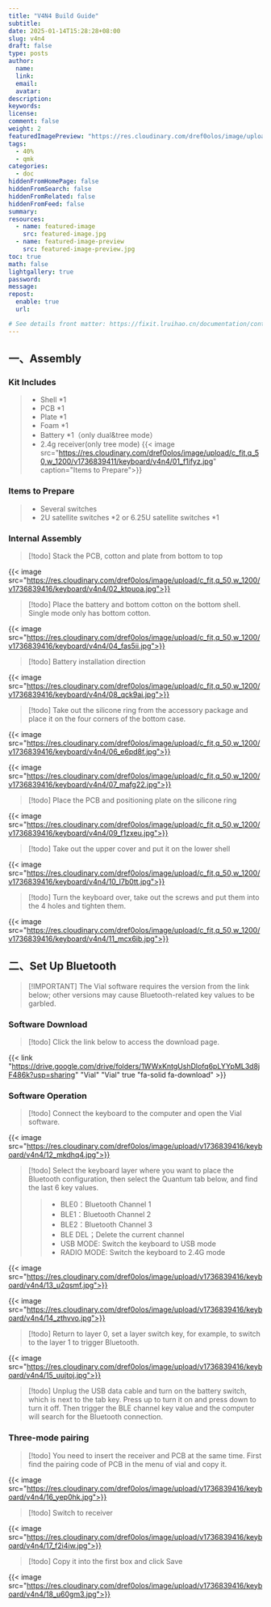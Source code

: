 ```yaml
---
title: "V4N4 Build Guide"
subtitle: 
date: 2025-01-14T15:28:28+08:00
slug: v4n4
draft: false
type: posts
author:
  name:
  link:
  email:
  avatar:
description:
keywords:
license:
comment: false
weight: 2
featuredImagePreview: "https://res.cloudinary.com/dref0olos/image/upload/q_50/v1736840381/keyboard/v4n4/20250114153858_13_nd4can.jpg"
tags:
  - 40%
  - qmk
categories:
  - doc
hiddenFromHomePage: false
hiddenFromSearch: false
hiddenFromRelated: false
hiddenFromFeed: false
summary:
resources:
  - name: featured-image
    src: featured-image.jpg
  - name: featured-image-preview
    src: featured-image-preview.jpg
toc: true
math: false
lightgallery: true
password:
message:
repost:
  enable: true
  url:

# See details front matter: https://fixit.lruihao.cn/documentation/content-management/introduction/#front-matter
---
```


<!--more-->
## 一、Assembly
### Kit Includes

>- Shell *1
>- PCB *1
>- Plate *1
>- Foam *1
>- Battery *1（only dual&tree mode）
>- 2.4g receiver(only tree mode)
{{< image src="https://res.cloudinary.com/dref0olos/image/upload/c_fit,q_50,w_1200/v1736839411/keyboard/v4n4/01_f1ifyz.jpg" caption="Items to Prepare">}}

### Items to Prepare

> - Several switches
> - 2U satellite switches *2 or 6.25U satellite switches *1

### Internal Assembly

> [!todo] Stack the PCB, cotton and plate from bottom to top

{{< image src="https://res.cloudinary.com/dref0olos/image/upload/c_fit,q_50,w_1200/v1736839416/keyboard/v4n4/02_ktpuoa.jpg">}}

> [!todo] Place the battery and bottom cotton on the bottom shell. Single mode only has bottom cotton.

{{< image src="https://res.cloudinary.com/dref0olos/image/upload/c_fit,q_50,w_1200/v1736839416/keyboard/v4n4/04_fas5ii.jpg">}}

> [!todo] Battery installation direction

{{< image src="https://res.cloudinary.com/dref0olos/image/upload/c_fit,q_50,w_1200/v1736839416/keyboard/v4n4/08_qck9ai.jpg">}}

> [!todo] Take out the silicone ring from the accessory package and place it on the four corners of the bottom case.

{{< image src="https://res.cloudinary.com/dref0olos/image/upload/c_fit,q_50,w_1200/v1736839416/keyboard/v4n4/06_e6pd8f.jpg">}}

{{< image src="https://res.cloudinary.com/dref0olos/image/upload/c_fit,q_50,w_1200/v1736839416/keyboard/v4n4/07_mafg22.jpg">}}


> [!todo] Place the PCB and positioning plate on the silicone ring

{{< image src="https://res.cloudinary.com/dref0olos/image/upload/c_fit,q_50,w_1200/v1736839416/keyboard/v4n4/09_f1zxeu.jpg">}}


> [!todo] Take out the upper cover and put it on the lower shell

{{< image src="https://res.cloudinary.com/dref0olos/image/upload/c_fit,q_50,w_1200/v1736839416/keyboard/v4n4/10_l7b0tt.jpg">}}

> [!todo] Turn the keyboard over, take out the screws and put them into the 4 holes and tighten them.

{{< image src="https://res.cloudinary.com/dref0olos/image/upload/c_fit,q_50,w_1200/v1736839416/keyboard/v4n4/11_mcx6ib.jpg">}}

## 二、Set Up Bluetooth

> [!IMPORTANT] The Vial software requires the version from the link below; other versions may cause Bluetooth-related key values to be garbled.
### Software Download
> [!todo] Click the link below to access the download page.

{{< link "https://drive.google.com/drive/folders/1WWxKntgUshDlofq6pLYYpML3d8jF486k?usp=sharing" "Vial" "Vial" true "fa-solid fa-download" >}}

### Software Operation
> [!todo] Connect the keyboard to the computer and open the Vial software.

{{< image src="https://res.cloudinary.com/dref0olos/image/upload/v1736839416/keyboard/v4n4/12_mkdhq4.jpg">}}

> [!todo] Select the keyboard layer where you want to place the Bluetooth configuration, then select the Quantum tab below, and find the last 6 key values.
>> - BLE0：Bluetooth Channel 1
>> - BLE1：Bluetooth Channel 2
>> - BLE2：Bluetooth Channel 3
>> - BLE DEL；Delete the current channel
>> - USB MODE: Switch the keyboard to USB mode
>> - RADIO MODE: Switch the keyboard to 2.4G mode

{{< image src="https://res.cloudinary.com/dref0olos/image/upload/v1736839416/keyboard/v4n4/13_u2qsmf.jpg">}}

{{< image src="https://res.cloudinary.com/dref0olos/image/upload/v1736839416/keyboard/v4n4/14_zthvvo.jpg">}}

> [!todo] Return to layer 0, set a layer switch key, for example, to switch to the layer 1 to trigger Bluetooth.

{{< image src="https://res.cloudinary.com/dref0olos/image/upload/v1736839416/keyboard/v4n4/15_uujtoj.jpg">}}


> [!todo] Unplug the USB data cable and turn on the battery switch, which is next to the tab key. Press up to turn it on and press down to turn it off. Then trigger the BLE channel key value and the computer will search for the Bluetooth connection.

### Three-mode pairing
> [!todo] You need to insert the receiver and PCB at the same time. First find the pairing code of PCB in the menu of vial and copy it.

{{< image src="https://res.cloudinary.com/dref0olos/image/upload/v1736839416/keyboard/v4n4/16_yep0hk.jpg">}}

> [!todo] Switch to receiver

{{< image src="https://res.cloudinary.com/dref0olos/image/upload/v1736839416/keyboard/v4n4/17_f2i4iw.jpg">}}

> [!todo] Copy it into the first box and click Save

{{< image src="https://res.cloudinary.com/dref0olos/image/upload/v1736839416/keyboard/v4n4/18_u60gm3.jpg">}}


